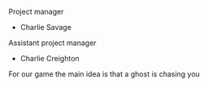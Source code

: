 Project manager 
- Charlie Savage 

Assistant project manager 
- Charlie Creighton

For our game the main idea is that a ghost is chasing you
